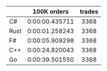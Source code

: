 ||100K orders|trades|
-|:-:|:-:|
|C#|0:00:00.435711|3368|
|Rust|0:00:01.258243|3368|
|F#|0:00:05.909298|3368|
|C++|0:00:24.820043|3368|
|Go|0:00:39.501550|3368|


